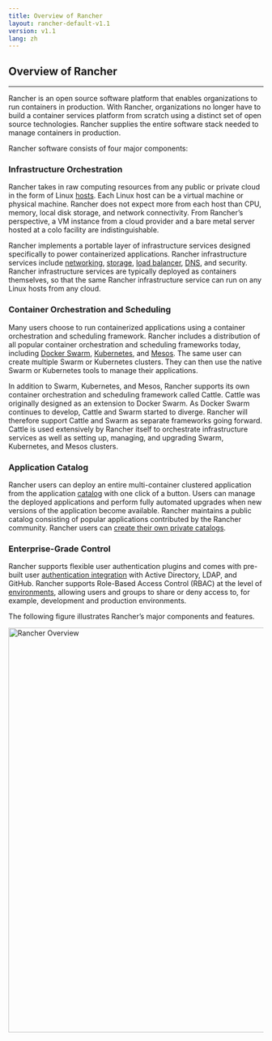 ```yaml
---
title: Overview of Rancher
layout: rancher-default-v1.1
version: v1.1
lang: zh
---
```


## Overview of Rancher
---

Rancher is an open source software platform that enables organizations to run containers in production. With Rancher, organizations no longer have to build a container services platform from scratch using a distinct set of open source technologies. Rancher supplies the entire software stack needed to manage containers in production.

Rancher software consists of four major components:

### Infrastructure Orchestration

Rancher takes in raw computing resources from any public or private cloud in the form of Linux [hosts]({{site.baseurl}}/rancher/{{page.version}}/{{page.lang}}/hosts/). Each Linux host can be a virtual machine or physical machine. Rancher does not expect more from each host than CPU, memory, local disk storage, and network connectivity. From Rancher’s perspective, a VM instance from a cloud provider and a bare metal server hosted at a colo facility are indistinguishable. 

Rancher implements a portable layer of infrastructure services designed specifically to power containerized applications. Rancher infrastructure services include [networking]({{site.baseurl}}/rancher/{{page.version}}/{{page.lang}}/rancher-services/networking), [storage]({{site.baseurl}}/rancher/{{page.version}}/{{page.lang}}/rancher-services/storage-service/), [load balancer]({{site.baseurl}}/rancher/{{page.version}}/{{page.lang}}/rancher-services/load-balancer/), [DNS]({{site.baseurl}}/rancher/{{page.version}}/{{page.lang}}/rancher-services/dns-service/), and security. Rancher infrastructure services are typically deployed as containers themselves, so that the same Rancher infrastructure service can run on any Linux hosts from any cloud.

### Container Orchestration and Scheduling

Many users choose to run containerized applications using a container orchestration and scheduling framework. Rancher includes a distribution of all popular container orchestration and scheduling frameworks today, including [Docker Swarm]({{site.baseurl}}/rancher/{{page.version}}/{{page.lang}}/swarm), [Kubernetes]({{site.baseurl}}/rancher/{{page.version}}/{{page.lang}}/kubernetes), and [Mesos]({{site.baseurl}}/rancher/{{page.version}}/{{page.lang}}/mesos/). The same user can create multiple Swarm or Kubernetes clusters. They can then use the native Swarm or Kubernetes tools to manage their applications.

In addition to Swarm, Kubernetes, and Mesos, Rancher supports its own container orchestration and scheduling framework called Cattle. Cattle was originally designed as an extension to Docker Swarm. As Docker Swarm continues to develop, Cattle and Swarm started to diverge. Rancher will therefore support Cattle and Swarm as separate frameworks going forward. Cattle is used extensively by Rancher itself to orchestrate infrastructure services as well as setting up, managing, and upgrading Swarm, Kubernetes, and Mesos clusters.

### Application Catalog

Rancher users can deploy an entire multi-container clustered application from the application [catalog]({{site.baseurl}}/rancher/{{page.version}}/{{page.lang}}/catalog) with one click of a button. Users can manage the deployed applications and perform fully automated upgrades when new versions of the application become available. Rancher maintains a public catalog consisting of popular applications contributed by the Rancher community. Rancher users can [create their own private catalogs]({{site.baseurl}}/rancher/{{page.version}}/{{page.lang}}/catalog/private-catalog/).

### Enterprise-Grade Control

Rancher supports flexible user authentication plugins and comes with pre-built user [authentication integration]({{site.baseurl}}/rancher/{{page.version}}/{{page.lang}}/configuration/access-control/) with Active Directory, LDAP, and GitHub. Rancher supports Role-Based Access Control (RBAC) at the level of [environments]({{site.baseurl}}/rancher/{{page.version}}/{{page.lang}}/environments/), allowing users and groups to share or deny access to, for example, development and production environments.

The following figure illustrates Rancher’s major components and features.

<img src="{{site.baseurl}}/img/rancher/rancher_overview_2.png" width="800" alt="Rancher Overview">

